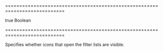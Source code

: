 ===========================================================================
<!--default-->true<!--/default-->
<!--type-->Boolean<!--/type-->
===========================================================================

<!--shortDescription-->
Specifies whether icons that open the filter lists are visible.
<!--/shortDescription-->

<!--fullDescription-->

<!--/fullDescription-->